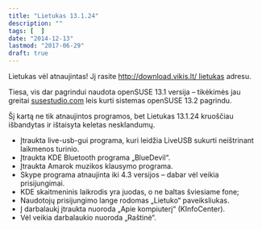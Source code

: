 ```yaml
---
title: "Lietukas 13.1.24"
description: ""
tags: [  ]
date: "2014-12-13"
lastmod: "2017-06-29"
draft: true
---
```

Lietukas vėl atnaujintas! Jį rasite [http://download.vikis.lt/ lietukas](http://l.facebook.com/l.php?u=http%3A%2F%2Fdownload.vikis.lt%2Flietukas&h=LAQGGMpFQ&enc=AZOd4i-hLQBrNXBMwzUwgwIMwbJYsL85BOTvUNuFl-zz7ysct_qkiqiqj3hV3SszuWmzDqDsnEBm5ZIfAIVxRw3FBVoSZVsN7AqX3ZH8yhU9hJ_GXSK7cZzJLlgj6QRpfCmuX6loC7nffhkiVlOr3JP4&s=1) adresu.  
  
Tiesa, vis dar pagrindui naudota openSUSE 13.1 versija – tikėkimės jau greitai [susestudio.com](http://susestudio.com/) leis kurti sistemas openSUSE 13.2 pagrindu.  
  
Šį kartą ne tik atnaujintos programos, bet Lietukas 13.1.24 kruoščiau išbandytas ir ištaisyta keletas nesklandumų.  
  

*   Įtraukta live-usb-gui programa, kuri leidžia LiveUSB sukurti neištrinant laikmenos turinio.
*   Įtraukta KDE Bluetooth programa „BlueDevil“.
*   Įtraukta Amarok muzikos klausymo programa.
*   Skype programa atnaujinta iki 4.3 versijos – dabar vėl veikia prisijungimai.
*   KDE skaitmeninis laikrodis yra juodas, o ne baltas šviesiame fone;
*   Naudotojų prisijungimo lange rodomas „Lietuko“ paveiksliukas.
*   Į darbalaukį įtraukta nuoroda „Apie kompiuterį“ (KInfoCenter).
*   Vėl veikia darbalaukio nuoroda „Raštinė“.
